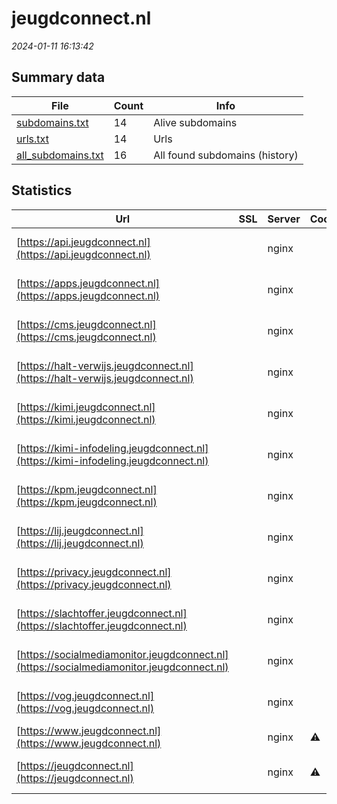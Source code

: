 # jeugdconnect.nl
*2024-01-11 16:13:42*
## Summary data
| File       | Count | Info |
|------------|-------|------|
|[subdomains.txt](/data/jeugdconnect.nl/subdomains.txt)|14|Alive subdomains|
|[urls.txt](/data/jeugdconnect.nl/urls.txt)|14|Urls|
|[all_subdomains.txt](/data/jeugdconnect.nl/all_subdomains.txt)|16|All found subdomains (history)|
## Statistics
| Url | SSL | Server | Cookie | HSTS | CSP | XFO | XXP | RP | Tech |Title |
|------------|-------|------|------|------|------|------|------|------|------|------|
|[https://api.jeugdconnect.nl](https://api.jeugdconnect.nl)| |nginx| | | | | | 3:white_check_mark: |Bootstrap HSTS Nginx|JustitieConnect|
|[https://apps.jeugdconnect.nl](https://apps.jeugdconnect.nl)| |nginx| | | | | | 3:white_check_mark: |Bootstrap HSTS Nginx|JustitieConnect|
|[https://cms.jeugdconnect.nl](https://cms.jeugdconnect.nl)| |nginx| | | | | | 3:white_check_mark: |Bootstrap HSTS Nginx|JustitieConnect|
|[https://halt-verwijs.jeugdconnect.nl](https://halt-verwijs.jeugdconnect.nl)| |nginx| | | | | | 3:white_check_mark: |Bootstrap HSTS Nginx|JustitieConnect|
|[https://kimi.jeugdconnect.nl](https://kimi.jeugdconnect.nl)| |nginx| | | | | | 3:white_check_mark: |Bootstrap HSTS Nginx|JustitieConnect|
|[https://kimi-infodeling.jeugdconnect.nl](https://kimi-infodeling.jeugdconnect.nl)| |nginx| | | | | | 3:white_check_mark: |Bootstrap HSTS Nginx|JustitieConnect|
|[https://kpm.jeugdconnect.nl](https://kpm.jeugdconnect.nl)| |nginx| | | | | | 3:white_check_mark: |Bootstrap HSTS Nginx|JustitieConnect|
|[https://lij.jeugdconnect.nl](https://lij.jeugdconnect.nl)| |nginx| | | | | | 3:white_check_mark: |Bootstrap HSTS Nginx|JustitieConnect|
|[https://privacy.jeugdconnect.nl](https://privacy.jeugdconnect.nl)| |nginx| | | | | | 3:white_check_mark: |Bootstrap HSTS Nginx|JustitieConnect|
|[https://slachtoffer.jeugdconnect.nl](https://slachtoffer.jeugdconnect.nl)| |nginx| | | | | | 3:white_check_mark: |Bootstrap HSTS Nginx|JustitieConnect|
|[https://socialmediamonitor.jeugdconnect.nl](https://socialmediamonitor.jeugdconnect.nl)| |nginx| | | | | | 3:white_check_mark: |Bootstrap HSTS Nginx|JustitieConnect|
|[https://vog.jeugdconnect.nl](https://vog.jeugdconnect.nl)| |nginx| | | | | | 3:white_check_mark: |Bootstrap HSTS Nginx|JustitieConnect|
|[https://www.jeugdconnect.nl](https://www.jeugdconnect.nl)| |nginx|:warning: |:white_check_mark: | | 1:white_check_mark: | | 3:white_check_mark: |HSTS Nginx||
|[https://jeugdconnect.nl](https://jeugdconnect.nl)| |nginx|:warning: |:white_check_mark: | | 1:white_check_mark: | | 3:white_check_mark: |AngularJS HSTS Nginx|landingspage|
